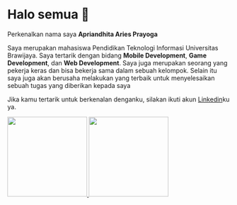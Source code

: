 # Halo semua 👋

Perkenalkan nama saya **Apriandhita Aries Prayoga** <br>

Saya merupakan mahasiswa Pendidikan Teknologi Informasi Universitas Brawijaya. Saya tertarik dengan bidang **Mobile Development**, **Game Development**, dan **Web Development**. Saya juga merupakan seorang yang pekerja keras dan bisa bekerja sama dalam sebuah kelompok. Selain itu saya juga akan berusaha melakukan yang terbaik untuk menyelesaikan sebuah tugas yang diberikan kepada saya<br>

Jika kamu tertarik untuk berkenalan denganku, silakan ikuti akun [Linkedin](https://www.linkedin.com/in/apriandhitaap/)ku ya.

<p align="left">
<a href="https://github.com/apriandhitaap">
  <img height="180em" src="https://github-readme-stats-eight-theta.vercel.app/api?username=apriandhitaaries&show_icons=true&theme=algolia&include_all_commits=true&count_private=true"/>
  <img height="180em" src="https://github-readme-stats-eight-theta.vercel.app/api/top-langs/?username=apriandhitaaries&layout=compact&theme=algolia"/>
</a>
</p>
